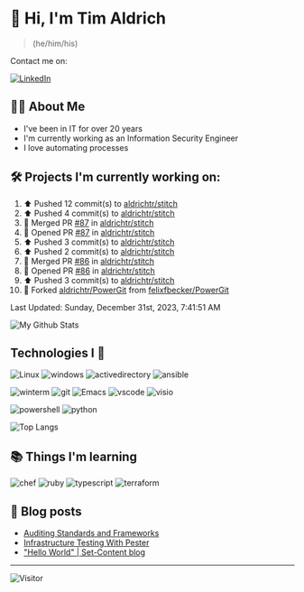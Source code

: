 # 👋 Hi, I'm Tim Aldrich

> (he/him/his)

Contact me on:

<a href="https://www.linkedin.com/in/timothy-r-aldrich/?lipi=urn%3Ali%3Apage%3Ad_flagship3_feed%3BMS0i193dS%2Fi6SvBKYxyEnQ%3D%3D">![LinkedIn](https://img.shields.io/badge/LinkedIn-0077B5?style=for-the-badge&logo=linkedin&logoColor=white)</a>



## 👩‍💻 About Me

- I've been in IT for over 20 years
- I'm currently working as an Information Security Engineer
- I love automating processes

## 🛠️ Projects I'm currently working on:


<!--RECENT_ACTIVITY:start-->
1. ⬆️ Pushed 12 commit(s) to [aldrichtr/stitch](https://github.com/aldrichtr/stitch)<br>
2. ⬆️ Pushed 4 commit(s) to [aldrichtr/stitch](https://github.com/aldrichtr/stitch)<br>
3. 🎉 Merged PR [#87](https://github.com/aldrichtr/stitch/pull/87) in [aldrichtr/stitch](https://github.com/aldrichtr/stitch)<br>
4. 💪 Opened PR [#87](https://github.com/aldrichtr/stitch/pull/87) in [aldrichtr/stitch](https://github.com/aldrichtr/stitch)<br>
5. ⬆️ Pushed 3 commit(s) to [aldrichtr/stitch](https://github.com/aldrichtr/stitch)<br>
6. ⬆️ Pushed 2 commit(s) to [aldrichtr/stitch](https://github.com/aldrichtr/stitch)<br>
7. 🎉 Merged PR [#86](https://github.com/aldrichtr/stitch/pull/86) in [aldrichtr/stitch](https://github.com/aldrichtr/stitch)<br>
8. 💪 Opened PR [#86](https://github.com/aldrichtr/stitch/pull/86) in [aldrichtr/stitch](https://github.com/aldrichtr/stitch)<br>
9. ⬆️ Pushed 3 commit(s) to [aldrichtr/stitch](https://github.com/aldrichtr/stitch)<br>
10. 🔱 Forked [aldrichtr/PowerGit](https://github.com/aldrichtr/PowerGit) from [felixfbecker/PowerGit](https://github.com/felixfbecker/PowerGit)<br>
<!--RECENT_ACTIVITY:end-->

<!--RECENT_ACTIVITY:last_update-->
Last Updated: Sunday, December 31st, 2023, 7:41:51 AM
<!--RECENT_ACTIVITY:last_update_end-->


<!--
  Configuration for the Github stats widget:
  https://github.com/anuraghazra/github-readme-stats
-->
![My Github Stats](https://github-readme-stats.vercel.app/api?username=aldrichtr&count_private=true&show=prs_merged,reviews&show_icons=true&theme=onedark)

## Technologies I 💖



<!--
  these urls are helpful in creating these:
  https://simpleicons.org/
  https://github.com/simple-icons/simple-icons/blob/develop/slugs.md
  https://shields.io/category/activity
-->

![Linux](https://img.shields.io/badge/linux-282C34?logo=linux&logoColor=white&style=plastic)
![windows](https://img.shields.io/badge/windows-282C34?logo=windows&style=plastic)
![activedirectory](https://img.shields.io/badge/activedirectory-282C34?logo=microsoft&style=plastic)
![ansible](https://img.shields.io/badge/ansible-282C34?logo=ansible&style=plastic)

![winterm](https://img.shields.io/badge/winterm-282C34?logo=windowsterminal&style=plastic)
![git](https://img.shields.io/badge/git-282C34?logo=git&logoColor=F05032&style=plastic)
![Emacs](https://img.shields.io/badge/gnuemacs-282C34?logo=gnuemacs&logoColor=blueviolet&style=plastic)
![vscode](https://img.shields.io/badge/vscode-282C34?logo=visualstudiocode&style=plastic)
![visio](https://img.shields.io/badge/visio-282C34?logo=microsoftvisio&style=plastic)

![powershell](https://img.shields.io/badge/powershell-282C34?logo=powershell&style=plastic)
![python](https://img.shields.io/badge/python-282C34?logo=python&style=282C34plastic)

![Top Langs](https://github-readme-stats.vercel.app/api/top-langs/?username=aldrichtr&layout=donut-vertical&theme=onedark)

## 📚 Things I'm learning

![chef](https://img.shields.io/badge/chef-282C34?logo=chef&style=plastic)
![ruby](https://img.shields.io/badge/ruby-282C34?logo=ruby&style=plastic)
![typescript](https://img.shields.io/badge/typescript-282C34?logo=typescript&style=plastic)
![terraform](https://img.shields.io/badge/terraform-282C34?logo=terraform&style=plastic)

## 📃 Blog posts

<!-- BLOG-POST-LIST:START -->
- [Auditing Standards and Frameworks](https://aldrichtr.github.io/posts/auditing-standards-and-frameworks/)
- [Infrastructure Testing With Pester](https://aldrichtr.github.io/posts/infrastructure-testing-with-pester/)
- [&quot;Hello World&quot; | Set-Content blog](https://aldrichtr.github.io/posts/my-first-post/)
<!-- BLOG-POST-LIST:END -->

---

![Visitor](https://visitor-badge.laobi.icu/badge?page_id=aldrichtr.aldrichtr)
